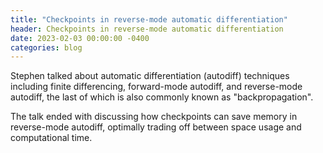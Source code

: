 ```yaml
---
title: "Checkpoints in reverse-mode automatic differentiation"
header: Checkpoints in reverse-mode automatic differentiation
date: 2023-02-03 00:00:00 -0400
categories: blog
---
```


Stephen talked about automatic differentiation (autodiff) techniques
including finite differencing, forward-mode autodiff, and reverse-mode
autodiff, the last of which is also commonly known as "backpropagation".

The talk ended with discussing how checkpoints can save memory in reverse-mode
autodiff, optimally trading off between space usage and computational time.

